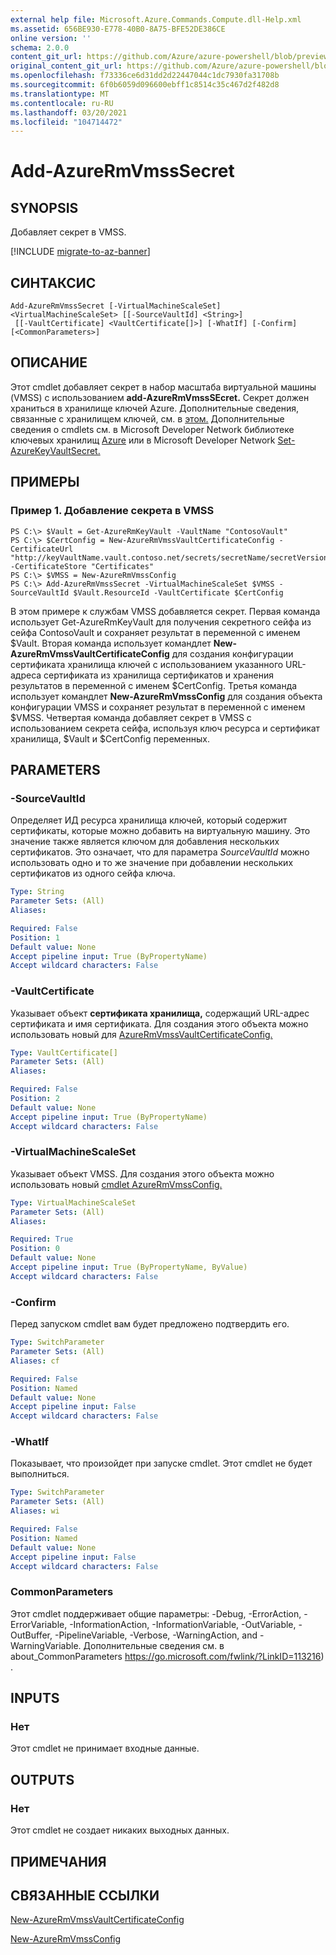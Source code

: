 ```yaml
---
external help file: Microsoft.Azure.Commands.Compute.dll-Help.xml
ms.assetid: 656BE930-E778-40B0-8A75-BFE52DE386CE
online version: ''
schema: 2.0.0
content_git_url: https://github.com/Azure/azure-powershell/blob/preview/src/ResourceManager/Compute/Stack/Commands.Compute/help/Add-AzureRmVmssSecret.md
original_content_git_url: https://github.com/Azure/azure-powershell/blob/preview/src/ResourceManager/Compute/Stack/Commands.Compute/help/Add-AzureRmVmssSecret.md
ms.openlocfilehash: f73336ce6d31dd2d22447044c1dc7930fa31708b
ms.sourcegitcommit: 6f0b6059d096600ebff1c8514c35c467d2f482d8
ms.translationtype: MT
ms.contentlocale: ru-RU
ms.lasthandoff: 03/20/2021
ms.locfileid: "104714472"
---
```

# Add-AzureRmVmssSecret

## SYNOPSIS
Добавляет секрет в VMSS.

[!INCLUDE [migrate-to-az-banner](../../includes/migrate-to-az-banner.md)]

## СИНТАКСИС

```
Add-AzureRmVmssSecret [-VirtualMachineScaleSet] <VirtualMachineScaleSet> [[-SourceVaultId] <String>]
 [[-VaultCertificate] <VaultCertificate[]>] [-WhatIf] [-Confirm] [<CommonParameters>]
```

## ОПИСАНИЕ
Этот cmdlet добавляет секрет в набор масштаба виртуальной машины (VMSS) с использованием **add-AzureRmVmssSEcret.**
Секрет должен храниться в хранилище ключей Azure.
Дополнительные сведения, связанные с хранилищем ключей, см. в [этом.](https://azure.microsoft.com/en-us/documentation/articles/key-vault-whatis/)
Дополнительные сведения о cmdlets см. в Microsoft Developer Network библиотеке ключевых хранилищ [Azure](/powershell/module/azurerm.keyvault/) или в Microsoft Developer Network [Set-AzureKeyVaultSecret.](/powershell/module/azurerm.keyvault/set-azurekeyvaultsecret)

## ПРИМЕРЫ

### Пример 1. Добавление секрета в VMSS
```
PS C:\> $Vault = Get-AzureRmKeyVault -VaultName "ContosoVault"
PS C:\> $CertConfig = New-AzureRmVmssVaultCertificateConfig -CertificateUrl "http://keyVaultName.vault.contoso.net/secrets/secretName/secretVersion" -CertificateStore "Certificates"
PS C:\> $VMSS = New-AzureRmVmssConfig
PS C:\> Add-AzureRmVmssSecret -VirtualMachineScaleSet $VMSS -SourceVaultId $Vault.ResourceId -VaultCertificate $CertConfig
```

В этом примере к службам VMSS добавляется секрет.
Первая команда использует Get-AzureRmKeyVault для получения секретного сейфа из сейфа ContosoVault и сохраняет результат в переменной с именем $Vault.
Вторая команда использует командлет **New-AzureRmVmssVaultCertificateConfig** для создания конфигурации сертификата хранилища ключей с использованием указанного URL-адреса сертификата из хранилища сертификатов и хранения результатов в переменной с именем $CertConfig.
Третья команда использует командлет **New-AzureRmVmssConfig** для создания объекта конфигурации VMSS и сохраняет результат в переменной с именем $VMSS.
Четвертая команда добавляет секрет в VMSS с использованием секрета сейфа, используя ключ ресурса и сертификат хранилища, $Vault и $CertConfig переменных.

## PARAMETERS

### -SourceVaultId
Определяет ИД ресурса хранилища ключей, который содержит сертификаты, которые можно добавить на виртуальную машину.
Это значение также является ключом для добавления нескольких сертификатов.
Это означает, что для параметра *SourceVaultId* можно использовать одно и то же значение при добавлении нескольких сертификатов из одного сейфа ключа.

```yaml
Type: String
Parameter Sets: (All)
Aliases:

Required: False
Position: 1
Default value: None
Accept pipeline input: True (ByPropertyName)
Accept wildcard characters: False
```

### -VaultCertificate
Указывает объект **сертификата хранилища,** содержащий URL-адрес сертификата и имя сертификата.
Для создания этого объекта можно использовать новый для [AzureRmVmssVaultCertificateConfig.](./New-AzureRmVmssVaultCertificateConfig.md)

```yaml
Type: VaultCertificate[]
Parameter Sets: (All)
Aliases:

Required: False
Position: 2
Default value: None
Accept pipeline input: True (ByPropertyName)
Accept wildcard characters: False
```

### -VirtualMachineScaleSet
Указывает объект VMSS.
Для создания этого объекта можно использовать новый [cmdlet AzureRmVmssConfig.](./New-AzureRmVmssConfig.md)

```yaml
Type: VirtualMachineScaleSet
Parameter Sets: (All)
Aliases:

Required: True
Position: 0
Default value: None
Accept pipeline input: True (ByPropertyName, ByValue)
Accept wildcard characters: False
```

### -Confirm
Перед запуском cmdlet вам будет предложено подтвердить его.

```yaml
Type: SwitchParameter
Parameter Sets: (All)
Aliases: cf

Required: False
Position: Named
Default value: None
Accept pipeline input: False
Accept wildcard characters: False
```

### -WhatIf
Показывает, что произойдет при запуске cmdlet. Этот cmdlet не будет выполниться.

```yaml
Type: SwitchParameter
Parameter Sets: (All)
Aliases: wi

Required: False
Position: Named
Default value: None
Accept pipeline input: False
Accept wildcard characters: False
```

### CommonParameters
Этот cmdlet поддерживает общие параметры: -Debug, -ErrorAction, -ErrorVariable, -InformationAction, -InformationVariable, -OutVariable, -OutBuffer, -PipelineVariable, -Verbose, -WarningAction, and -WarningVariable. Дополнительные сведения см. в about_CommonParameters https://go.microsoft.com/fwlink/?LinkID=113216) .

## INPUTS

### Нет
Этот cmdlet не принимает входные данные.

## OUTPUTS

### Нет
Этот cmdlet не создает никаких выходных данных.

## ПРИМЕЧАНИЯ

## СВЯЗАННЫЕ ССЫЛКИ

[New-AzureRmVmssVaultCertificateConfig](./New-AzureRmVmssVaultCertificateConfig.md)

[New-AzureRmVmssConfig](./New-AzureRmVmssConfig.md)
